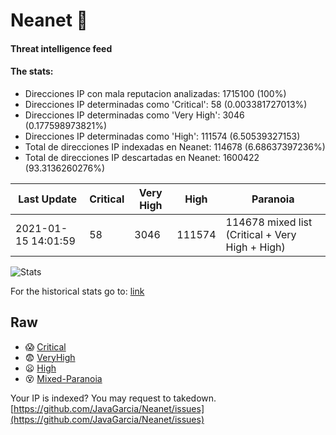 # Neanet :hocho:
#### Threat intelligence feed
#### The stats:

- Direcciones IP con mala reputacion analizadas: 1715100 (100%)
- Direcciones IP determinadas como 'Critical':  58 (0.003381727013%)
- Direcciones IP determinadas como 'Very High':  3046 (0.177598973821%)
- Direcciones IP determinadas como 'High':  111574 (6.50539327153)
- Total de direcciones IP indexadas en Neanet:  114678 (6.68637397236%)
- Total de direcciones IP descartadas en Neanet:  1600422 (93.3136260276%)

| Last Update | Critical | Very High | High | Paranoia |
| --- | --- | --- | --- | --- |
| 2021-01-15 14:01:59 | 58 | 3046 | 111574 | 114678 mixed list (Critical + Very High + High)|

![Stats](https://docs.google.com/spreadsheets/d/e/2PACX-1vSnaNMIXVabIpDJjufMlzH7poXnshF3mgd8Is1g9ytUEzVsP5my4Trn8f-xkoLLQ38xpL3HtmUexLo6/pubchart?oid=501124687&format=image)

For the historical stats go to: [link](/stats.csv)
## Raw
- :scream: [Critical](https://raw.githubusercontent.com/JavaGarcia/Neanet/master/blacklists/neanet_critical.txt)
- :fearful: [VeryHigh](https://raw.githubusercontent.com/JavaGarcia/Neanet/master/blacklists/neanet_veryHigh.txtt)
- :frowning: [High](https://raw.githubusercontent.com/JavaGarcia/Neanet/master/blacklists/neanet_high.txt)
- :dizzy_face: [Mixed-Paranoia](https://raw.githubusercontent.com/JavaGarcia/Neanet/master/blacklists/neanet_all.txt)


Your IP is indexed? You may request to takedown. [https://github.com/JavaGarcia/Neanet/issues](https://github.com/JavaGarcia/Neanet/issues)




























































































































































































































































































































































































































































































































































































































































































































































































































































































































































































































































































































































































































































































































































































































































































































































































































































































































































































































































































































































































































































































































































































































































































































































































































































































































































































































































































































































































































































































































































































































































































































































































































































































































































































































































































































































































































































